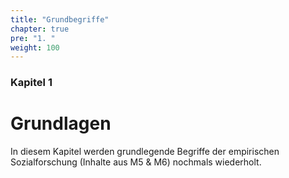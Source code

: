 ```yaml
---
title: "Grundbegriffe"
chapter: true
pre: "1. "
weight: 100
---
```


### Kapitel  1

# Grundlagen

In diesem Kapitel werden grundlegende Begriffe der empirischen Sozialforschung (Inhalte aus M5 & M6) nochmals wiederholt.

